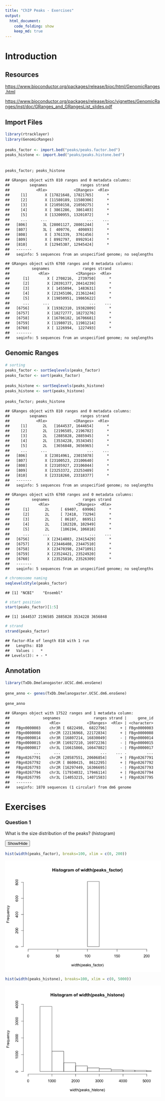 ```yaml
---
title: "ChIP Peaks - Exercises"
output:
  html_document:
    code_folding: show
    keep_md: true
---
```


# Introduction

## Resources

https://www.bioconductor.org/packages/release/bioc/html/GenomicRanges.html

https://www.bioconductor.org/packages/release/bioc/vignettes/GenomicRanges/inst/doc/GRanges_and_GRangesList_slides.pdf


## Import Files


```r
library(rtracklayer)
library(GenomicRanges)

peaks_factor <- import.bed("peaks/peaks.factor.bed")
peaks_histone <- import.bed("peaks/peaks.histone.bed")


peaks_factor; peaks_histone
```

```
## GRanges object with 810 ranges and 0 metadata columns:
##         seqnames               ranges strand
##            <Rle>            <IRanges>  <Rle>
##     [1]        X [17821648, 17821765]      *
##     [2]        X [11580189, 11580306]      *
##     [3]        X [21050158, 21050275]      *
##     [4]        X [ 3861286,  3861403]      *
##     [5]        X [13200955, 13201072]      *
##     ...      ...                  ...    ...
##   [806]       3L [28001127, 28001244]      *
##   [807]       3L [  409776,   409893]      *
##   [808]        X [ 3761339,  3761456]      *
##   [809]        X [ 8992797,  8992914]      *
##   [810]        X [12945307, 12945424]      *
##   -------
##   seqinfo: 5 sequences from an unspecified genome; no seqlengths
```

```
## GRanges object with 6760 ranges and 0 metadata columns:
##          seqnames               ranges strand
##             <Rle>            <IRanges>  <Rle>
##      [1]        X [ 2708216,  2739750]      *
##      [2]        X [20391377, 20414239]      *
##      [3]        X [ 1455094,  1483631]      *
##      [4]        X [21345106, 21361244]      *
##      [5]        X [19850951, 19865622]      *
##      ...      ...                  ...    ...
##   [6756]        X [19382310, 19382809]      *
##   [6757]        X [18272777, 18273276]      *
##   [6758]        X [16706182, 16706681]      *
##   [6759]        X [11980715, 11981214]      *
##   [6760]        X [ 1226994,  1227493]      *
##   -------
##   seqinfo: 5 sequences from an unspecified genome; no seqlengths
```

## Genomic Ranges


```r
# sorting
peaks_factor <- sortSeqlevels(peaks_factor)
peaks_factor <- sort(peaks_factor)

peaks_histone <- sortSeqlevels(peaks_histone)
peaks_histone <- sort(peaks_histone)

peaks_factor; peaks_histone
```

```
## GRanges object with 810 ranges and 0 metadata columns:
##         seqnames               ranges strand
##            <Rle>            <IRanges>  <Rle>
##     [1]       2L   [1644537, 1644654]      *
##     [2]       2L   [2196585, 2196702]      *
##     [3]       2L   [2885828, 2885945]      *
##     [4]       2L   [3534228, 3534345]      *
##     [5]       2L   [3656848, 3656965]      *
##     ...      ...                  ...    ...
##   [806]        X [23014961, 23015078]      *
##   [807]        X [23100523, 23100640]      *
##   [808]        X [23105927, 23106044]      *
##   [809]        X [23253372, 23253489]      *
##   [810]        X [23318260, 23318377]      *
##   -------
##   seqinfo: 5 sequences from an unspecified genome; no seqlengths
```

```
## GRanges object with 6760 ranges and 0 metadata columns:
##          seqnames               ranges strand
##             <Rle>            <IRanges>  <Rle>
##      [1]       2L     [ 69407,  69906]      *
##      [2]       2L     [ 72418,  73294]      *
##      [3]       2L     [ 86187,  86951]      *
##      [4]       2L     [102320, 102949]      *
##      [5]       2L     [106194, 106818]      *
##      ...      ...                  ...    ...
##   [6756]        X [23414803, 23415429]      *
##   [6757]        X [23446408, 23447510]      *
##   [6758]        X [23470398, 23471091]      *
##   [6759]        X [23524421, 23524920]      *
##   [6760]        X [23525810, 23526309]      *
##   -------
##   seqinfo: 5 sequences from an unspecified genome; no seqlengths
```


```r
# chromosome naming
seqlevelsStyle(peaks_factor)
```

```
## [1] "NCBI"    "Ensembl"
```

```r
# start position
start(peaks_factor)[1:5]
```

```
## [1] 1644537 2196585 2885828 3534228 3656848
```

```r
# strand
strand(peaks_factor)
```

```
## factor-Rle of length 810 with 1 run
##   Lengths: 810
##   Values :   *
## Levels(3): + - *
```


## Annotation


```r
library(TxDb.Dmelanogaster.UCSC.dm6.ensGene)

gene_anno <- genes(TxDb.Dmelanogaster.UCSC.dm6.ensGene)

gene_anno
```

```
## GRanges object with 17522 ranges and 1 metadata column:
##               seqnames               ranges strand |     gene_id
##                  <Rle>            <IRanges>  <Rle> | <character>
##   FBgn0000003    chr3R [ 6822498,  6822796]      + | FBgn0000003
##   FBgn0000008    chr2R [22136968, 22172834]      + | FBgn0000008
##   FBgn0000014    chr3R [16807214, 16830049]      - | FBgn0000014
##   FBgn0000015    chr3R [16927210, 16972236]      - | FBgn0000015
##   FBgn0000017    chr3L [16615866, 16647882]      - | FBgn0000017
##           ...      ...                  ...    ... .         ...
##   FBgn0267791    chr2R [20587551, 20606854]      + | FBgn0267791
##   FBgn0267792    chr2R [ 8600415,  8612295]      + | FBgn0267792
##   FBgn0267793    chr2R [16297449, 16306695]      - | FBgn0267793
##   FBgn0267794    chr3L [17934032, 17946114]      + | FBgn0267794
##   FBgn0267795    chr3L [14053215, 14071583]      + | FBgn0267795
##   -------
##   seqinfo: 1870 sequences (1 circular) from dm6 genome
```


# Exercises


### Question 1

What is the size distribution of the peaks?
(histogram)


<button class="btn btn-primary" data-toggle="collapse" data-target="#SessionInfo"> Show/Hide </button>  
<div id="SessionInfo" class="collapse">  



```r
hist(width(peaks_factor), breaks=100, xlim = c(0, 200))
```

<img src="ChIPpeaksExercises_files/figure-html/unnamed-chunk-5-1.png" style="display: block; margin: auto;" />

```r
hist(width(peaks_histone), breaks=100, xlim = c(0, 5000))
```

<img src="ChIPpeaksExercises_files/figure-html/unnamed-chunk-5-2.png" style="display: block; margin: auto;" />


</div>
